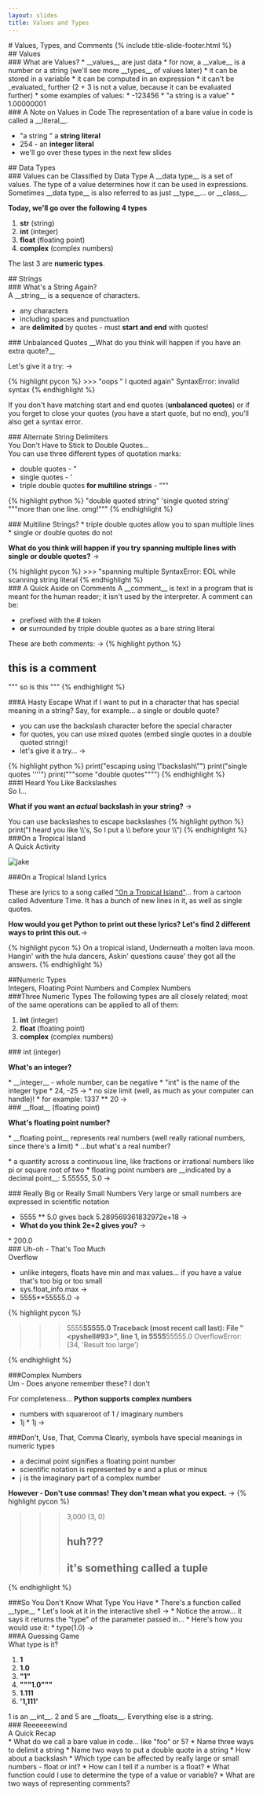 ```yaml
---
layout: slides
title: Values and Types
---
```


<section markdown="block" class="title-slide">
# Values, Types, and Comments
{% include title-slide-footer.html %}
</section>

<section markdown="block">
## Values
</section>

<section markdown="block">
### What are Values?
* __values__ are just data
	* for now, a __value__ is a number or a string (we'll see more __types__ of values later) 
	* it can be stored in a variable 
	* it can be computed in an expression
	* it can't be _evaluated_ further (2 + 3 is not a value, because it can be evaluated further)
* some examples of values:
	* -123456
	* "a string is a value"
	* 1.00000001 
</section>

<section markdown="block">
### A Note on Values in Code
The representation of a bare value in code is called a __literal__.

* "a string " a __string literal__
* 254 - an __integer literal__
* we'll go over these types in the next few slides
</section>

<section markdown="block">
## Data Types
</section>

<section markdown="block">
### Values can be Classified by Data Type
A __data type__ is a set of values.  The type of a value determines how it can be used in expressions.  Sometimes __data type__ is also referred to as just __type__... or __class__.  

__Today, we'll go over the following 4 types__

1. __str__ (string)
2. __int__ (integer)
3. __float__ (floating point)
4. __complex__ (complex numbers)

The last 3 are  __numeric types__.
</section>

<section markdown="block">
## Strings
</section>

<section markdown="block">
### What's a String Again?
<div class="incremental" markdown="block">
A __string__ is a sequence of characters.

* any characters
* including spaces and punctuation
* are __delimited__ by quotes - must __start and end__ with quotes!
</div>
</section>


<section markdown="block">
### Unbalanced Quotes
__What do you think will happen if you have an extra quote?__ 

Let's give it a try: &rarr;

<div class="incremental" markdown="block">
{% highlight pycon %}
>>> "oops " I quoted again"
SyntaxError: invalid syntax
{% endhighlight %}

If you don't have matching start and end quotes (__unbalanced quotes__) or if you forget to close your quotes (you have a start quote, but no end), you'll also get a syntax error.
</div>
</section>

<section markdown="block">
### Alternate String Delimiters
<aside>You Don't Have to Stick to Double Quotes...</aside>
You can use three different types of quotation marks:

* double quotes - "
* single quotes - '
* triple double quotes __for multiline strings__ - """

<p markdown="block">

{% highlight python %}
"double quoted string"
'single quoted string'
"""more than
one line.  omg!"""
{% endhighlight %}
</p>
</section>

<section markdown="block">
### Multiline Strings?
* triple double quotes allow you to span multiple lines 
* single or double quotes do not

__What do you think will happen if you try spanning multiple lines with single or double quotes?__ &rarr;

<div class="incremental" markdown="block">
{% highlight pycon %}
>>> "spanning multiple
SyntaxError: EOL while scanning string literal
{% endhighlight %}
</div>
</section>

<section markdown="block">
### A Quick Aside on Comments
A __comment__ is text in a program that is meant for the human reader; it isn't used by the interpreter.  A comment can be:

* prefixed with the # token
* __or__ surrounded by triple double quotes as a bare string literal

These are both comments: &rarr;
{% highlight python %}
# this is a comment
"""
so
is
this
"""
{% endhighlight %}
</section>

<section markdown="block">
###A Hasty Escape
What if I want to put in a character that has special meaning in a string?  Say, for example... a single or double quote?

* you can use the backslash character before the special character
* for quotes, you can use mixed quotes (embed single quotes in a double quoted string)!
* let's give it a try... &rarr;

<div markdown="block">
{% highlight python %}
print("escaping using \"backslash\"")
print("single  quotes ''''") 
print("""some "double quotes"""")
{% endhighlight %}
</div>
</section>

<section markdown="block">
###I Heard You Like Backslashes
<aside>So I...</aside>

__What if you want an _actual_ backslash in your string?__ &rarr;

<div class="incremental" markdown="block">
You can use backslashes to escape backslashes 
{% highlight python %}
print("I heard you like \\'s, So I put a \\ before your \\")
{% endhighlight %}
</div>
</section>


<section markdown="block">
###On a Tropical Island
<aside>A Quick Activity</aside>

![jake](../../../resources/img/jake.jpeg)
</section>
<section markdown="block">
###On a Tropical Island Lyrics

These are lyrics to a song called ["On a Tropical Island"](http://www.youtube.com/watch?v=ewDWEXxu99o)... from a cartoon called Adventure Time.  It has a bunch of new lines in it, as well as single quotes.

__How would you get Python to print out these lyrics?  Let's find 2 different ways to print this out.__&rarr;

{% highlight pycon %}
On a tropical island,
Underneath a molten lava moon.
Hangin' with the hula dancers,
Askin' questions cause' they got all the answers.
{% endhighlight %}
</section>

<section markdown="block">
##Numeric Types
<aside>Integers, Floating Point Numbers and Complex Numbers</aside>
</section>

<section markdown="block">
###Three Numeric Types
The following types are all closely related; most of the same operations can be applied to all of them:

1. __int__ (integer)
2. __float__ (floating point)
3. __complex__ (complex numbers)
</section>

<section markdown="block">
### int (integer)

__What's an integer?__

<div class="incremental" markdown="block">
* __integer__ - whole number, can be negative
* "int" is the name of the integer type
* 24, -25 &rarr;
* no size limit (well, as much as your computer can handle)!
* for example: 1337 ** 20 &rarr;
</div>
</section>

<section markdown="block">
### __float__ (floating point)

__What's floating point number?__

<div class="incremental" markdown="block">
* __floating point__ represents real numbers (well really rational numbers, since there's a limit)
* ...but what's a real number?

<p markdown="block">				
* a quantity across a continuous line, like fractions or irrational numbers like pi or square root of two
* floating point numbers are __indicated by a decimal point__: 5.55555, 5.0 &rarr;
</p>
</div>
</section>

<section markdown="block">
### Really Big or Really Small Numbers
Very large or small numbers are expressed in scientific notation

* 5555 ** 5.0 gives back 5.289569361832972e+18 &rarr;
* __What do you think  2e+2 gives you?__ &rarr;

<div class="incremental" markdown="block">
* 200.0
</div>
</section>

<section markdown="block">
### Uh-oh - That's Too Much
<aside>Overflow</aside>

* unlike integers, floats have min and max values... if you have a value that's too big or too small
* sys.float_info.max &rarr;
* 5555**55555.0 &rarr;

{% highlight pycon %}
>>> 5555**55555.0
Traceback (most recent call last):
  File "<pyshell#93>", line 1, in <module>
    5555**55555.0
OverflowError: (34, 'Result too large')
>>> 
{% endhighlight %}

<!-- _nomd -->
</section>

<section markdown="block">
###Complex Numbers
<aside>Um - Does anyone remember these?  I don't</aside>

For completeness... __Python supports complex numbers__

* numbers with squareroot of 1 / imaginary numbers
* 1j * 1j &rarr;
</section>

<section markdown="block">
###Don't, Use, That, Comma
Clearly, symbols have special meanings in numeric types

* a decimal point signifies a floating point number
* scientific notation is represented by e and a plus or minus
* j is the imaginary part of a complex number

__However - Don't use commas!  They don't mean what you expect.__ &rarr;
{% highlight pycon %}
>>> 3,000
(3, 0)
>>> # huh???
>>> # it's something called a tuple
{% endhighlight %}
</section>

<section markdown="block">
###So You Don't Know What Type You Have
* There's a function called __type__
* Let's look at it in the interactive shell &rarr;
* Notice the arrow... it says it returns the "type" of the parameter passed in...
* Here's how you would use it:
* type(1.0) &rarr;
</section>

<section markdown="block">
###A Guessing Game
<aside>What type is it?</aside>

1. __1__
2. __1.0__
3. __"1"__
4. __"""1.0"""__
5. __1.111__
6. __'1,111'__

<div class="incremental" markdown="block">
1 is an __int__. 2 and 5 are __floats__.  Everything else is a string.
</div>
</section>

<section markdown="block">
### Reeeeeewind
<aside>A Quick Recap</aside>
* What do we call a bare value in code... like "foo" or 5?
* Name three ways to delimit a string
* Name two ways to put a double quote in a string
* How about a backslash
* Which type can be affected by really large or small numbers - float or int?
* How can I tell if a number is a float?
* What function could I use to determine the type of a value or variable?
* What are two ways of representing comments?
</section>
